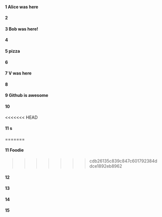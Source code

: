 #### 1 Alice was here
#### 2
#### 3 Bob was here!
#### 4
#### 5 pizza
#### 6
#### 7 V was here
#### 8
#### 9 Github is awesome
#### 10
<<<<<<< HEAD
#### 11 s
=======
#### 11 Foodie 
>>>>>>> cdb26135c839c847c601792384ddce1892eb8962
#### 12
#### 13
#### 14
#### 15